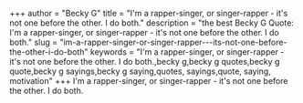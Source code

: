 +++
author = "Becky G"
title = "I'm a rapper-singer, or singer-rapper - it's not one before the other. I do both."
description = "the best Becky G Quote: I'm a rapper-singer, or singer-rapper - it's not one before the other. I do both."
slug = "im-a-rapper-singer-or-singer-rapper---its-not-one-before-the-other-i-do-both"
keywords = "I'm a rapper-singer, or singer-rapper - it's not one before the other. I do both.,becky g,becky g quotes,becky g quote,becky g sayings,becky g saying,quotes, sayings,quote, saying, motivation"
+++
I'm a rapper-singer, or singer-rapper - it's not one before the other. I do both.
